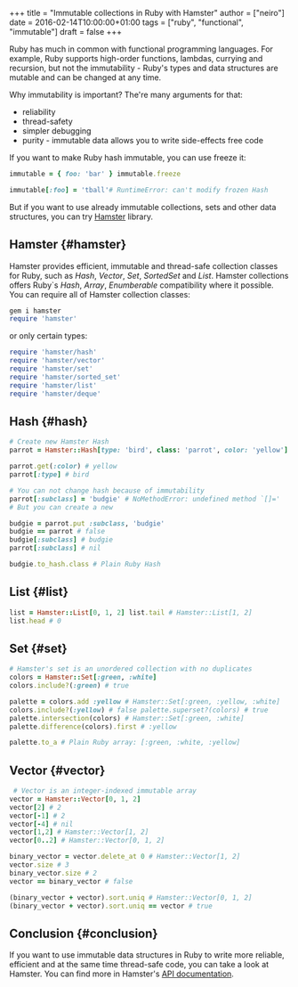 +++
title = "Immutable collections in Ruby with Hamster"
author = ["neiro"]
date = 2016-02-14T10:00:00+01:00
tags = ["ruby", "functional", "immutable"]
draft = false
+++

Ruby has much in common with functional programming languages. For
example, Ruby supports high-order functions, lambdas, currying and
recursion, but not the immutability - Ruby's types and data structures
are mutable and can be changed at any time.

Why immutability is important? The're many arguments for that:

-   reliability
-   thread-safety
-   simpler debugging
-   purity - immutable data allows you to write side-effects free code

If you want to make Ruby hash immutable, you can use freeze it:

```ruby
immutable = { foo: 'bar' } immutable.freeze

immutable[:foo] = 'tball'# RuntimeError: can't modify frozen Hash
```

But if you want to use already immutable collections, sets and other
data structures, you can try
[Hamster](https://github.com/hamstergem/hamster) library.


## Hamster {#hamster}

Hamster provides efficient, immutable and thread-safe collection classes
for Ruby, such as _Hash_, _Vector_, _Set_, _SortedSet_ and _List_.
Hamster collections offers Ruby\`s _Hash_, _Array_, _Enumberable_
compatibility where it possible. You can require all of Hamster
collection classes:

```ruby
gem i hamster
require 'hamster'
```

or only certain types:

```ruby
require 'hamster/hash'
require 'hamster/vector'
require 'hamster/set'
require 'hamster/sorted_set'
require 'hamster/list'
require 'hamster/deque'
```


## Hash {#hash}

```ruby
# Create new Hamster Hash
parrot = Hamster::Hash[type: 'bird', class: 'parrot', color: 'yellow']

parrot.get(:color) # yellow
parrot[:type] # bird

# You can not change hash because of immutability
parrot[:subclass] = 'budgie' # NoMethodError: undefined method `[]='
# But you can create a new

budgie = parrot.put :subclass, 'budgie'
budgie == parrot # false
budgie[:subclass] # budgie
parrot[:subclass] # nil

budgie.to_hash.class # Plain Ruby Hash
```


## List {#list}

```ruby
list = Hamster::List[0, 1, 2] list.tail # Hamster::List[1, 2]
list.head # 0
```


## Set {#set}

```ruby
# Hamster's set is an unordered collection with no duplicates
colors = Hamster::Set[:green, :white]
colors.include?(:green) # true

palette = colors.add :yellow # Hamster::Set[:green, :yellow, :white]
colors.include?(:yellow) # false palette.superset?(colors) # true
palette.intersection(colors) # Hamster::Set[:green, :white]
palette.difference(colors).first # :yellow

palette.to_a # Plain Ruby array: [:green, :white, :yellow]
```


## Vector {#vector}

```ruby
 # Vector is an integer-indexed immutable array
vector = Hamster::Vector[0, 1, 2]
vector[2] # 2
vector[-1] # 2
vector[-4] # nil
vector[1,2] # Hamster::Vector[1, 2]
vector[0..2] # Hamster::Vector[0, 1, 2]

binary_vector = vector.delete_at 0 # Hamster::Vector[1, 2]
vector.size # 3
binary_vector.size # 2
vector == binary_vector # false

(binary_vector + vector).sort.uniq # Hamster::Vector[0, 1, 2]
(binary_vector + vector).sort.uniq == vector # true
```


## Conclusion {#conclusion}

If you want to use immutable data structures in Ruby to write more
reliable, efficient and at the same time thread-safe code, you can take
a look at Hamster. You can find more in Hamster's
[API
documentation](http://www.rubydoc.info/github/hamstergem/hamster/master).
